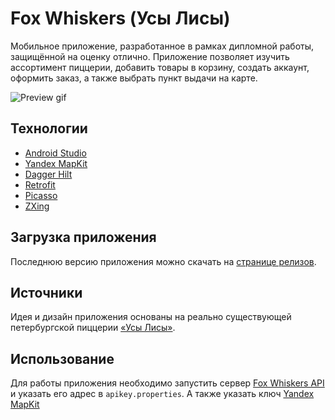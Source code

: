 # Fox Whiskers (Усы Лисы)

Мобильное приложение, разработанное в рамках дипломной работы, защищённой на оценку отлично. Приложение позволяет изучить ассортимент пиццерии, добавить товары в корзину, 
создать аккаунт, оформить заказ, а также выбрать пункт выдачи на карте.

![Preview gif](docs/preview.gif "Пример работы")

## Технологии
* [Android Studio](https://developer.android.com/studio)
* [Yandex MapKit](https://yandex.ru/dev/maps/mapkit)
* [Dagger Hilt](https://dagger.dev/hilt/)
* [Retrofit](https://square.github.io/retrofit/)
* [Picasso](https://square.github.io/picasso/)
* [ZXing](https://github.com/journeyapps/zxing-android-embedded)

## Загрузка приложения

Последнюю версию приложения можно скачать на [странице релизов](https://github.com/qwonix/fox-whiskers/releases).

## Источники

Идея и дизайн приложения основаны на реально существующей петербургской пиццерии [«Усы Лисы»](https://vk.com/usilisi_sennaya).

## Использование

Для работы приложения необходимо запустить
сервер [Fox Whiskers API](https://github.com/qwonix/fox-whiskers-api)
и указать его адрес в `apikey.properties`. А также указать
ключ [Yandex MapKit](https://developer.tech.yandex.ru/services/)
